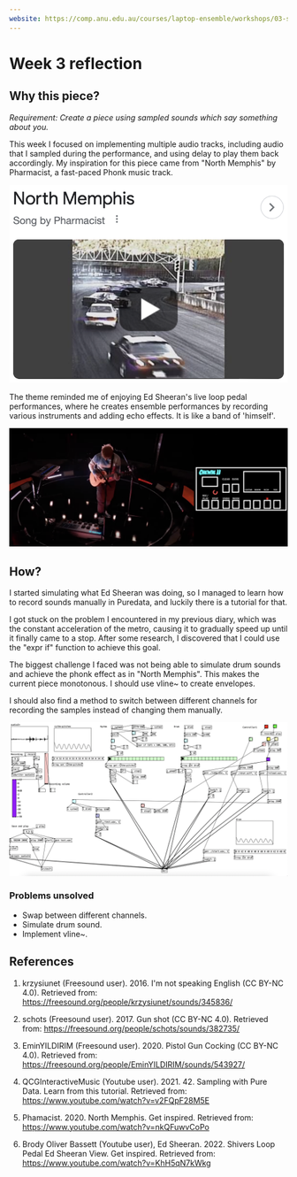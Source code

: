 ```yaml
---
website: https://comp.anu.edu.au/courses/laptop-ensemble/workshops/03-sampling-1/
---
```


# Week 3 reflection

## Why this piece?
*Requirement: Create a piece using sampled sounds which say something about you.*

This week I focused on implementing multiple audio tracks, including audio that I sampled during the performance, and using delay to play them back accordingly. My inspiration for this piece came from "North Memphis" by Pharmacist, a fast-paced Phonk music track.

![ ALT](north-memphis.png)

The theme reminded me of enjoying Ed Sheeran's live loop pedal performances, where he creates ensemble performances by recording various instruments and adding echo effects. It is like a band of 'himself'.

![ ALT](ed.png)

## How?
I started simulating what Ed Sheeran was doing, so I managed to learn how to record sounds manually in Puredata, and luckily there is a tutorial for that.

I got stuck on the problem I encountered in my previous diary, which was the constant acceleration of the metro, causing it to gradually speed up until it finally came to a stop. After some research, I discovered that I could use the "expr if" function to achieve this goal.

The biggest challenge I faced was not being able to simulate drum sounds and achieve the phonk effect as in "North Memphis". This makes the current piece monotonous. I should use vline~ to create envelopes.

I should also find a method to switch between different channels for recording the samples instead of changing them manually.

![ ALT](diary2.png)

### **Problems unsolved**
- Swap between different channels.
- Simulate drum sound.
- Implement vline~.

## References
1. krzysiunet (Freesound user). 2016. I'm not speaking English (CC BY-NC 4.0). Retrieved from: https://freesound.org/people/krzysiunet/sounds/345836/

2. schots (Freesound user). 2017. Gun shot (CC BY-NC 4.0). Retrieved from: https://freesound.org/people/schots/sounds/382735/

3. EminYILDIRIM (Freesound user). 2020. Pistol Gun Cocking (CC BY-NC 4.0). Retrieved from: https://freesound.org/people/EminYILDIRIM/sounds/543927/

4. QCGInteractiveMusic (Youtube user). 2021. 42. Sampling with Pure Data. Learn from this tutorial. Retrieved from: https://www.youtube.com/watch?v=v2FQpF28M5E

5. Phamacist. 2020. North Memphis. Get inspired. Retrieved from: https://www.youtube.com/watch?v=nkQFuwvCoPo

6. Brody Oliver Bassett (Youtube user), Ed Sheeran. 2022. Shivers Loop Pedal Ed Sheeran View. Get inspired. Retrieved from: https://www.youtube.com/watch?v=KhH5qN7kWkg
